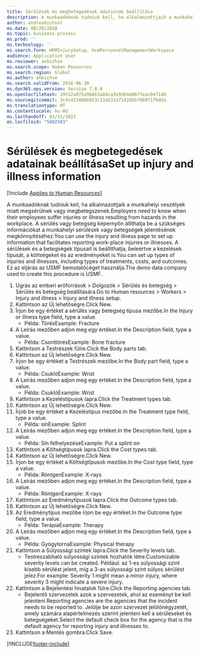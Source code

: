 ```yaml
---
title: Sérülések és megbetegedések adatainak beállítása
description: A munkaadóknak tudniuk kell, ha alkalmazottjaik a munkahelyi veszélyek miatt megsérülnek vagy megbetegszenek.
author: andreabichsel
ms.date: 08/29/2018
ms.topic: business-process
ms.prod: ''
ms.technology: ''
ms.search.form: HRMInjurySetup, HcmPersonnelManagementWorkspace
audience: Application User
ms.reviewer: anbichse
ms.search.scope: Human Resources
ms.search.region: Global
ms.author: anbichse
ms.search.validFrom: 2016-06-30
ms.dyn365.ops.version: Version 7.0.0
ms.openlocfilehash: 19512a075a9b863a84ca3e9db4a06f7eac047140
ms.sourcegitcommit: 3cdc42346bb653c13ab33a7142dbb7969f1f6dda
ms.translationtype: HT
ms.contentlocale: hu-HU
ms.lasthandoff: 03/31/2021
ms.locfileid: "5802503"
---
```

# <a name="set-up-injury-and-illness-information"></a><span data-ttu-id="e80aa-103">Sérülések és megbetegedések adatainak beállítása</span><span class="sxs-lookup"><span data-stu-id="e80aa-103">Set up injury and illness information</span></span>

[!include [Applies to Human Resources](../includes/applies-to-hr.md)]



<span data-ttu-id="e80aa-104">A munkaadóknak tudniuk kell, ha alkalmazottjaik a munkahelyi veszélyek miatt megsérülnek vagy megbetegszenek.</span><span class="sxs-lookup"><span data-stu-id="e80aa-104">Employers need to know when their employees suffer injuries or illness resulting from hazards in the workplace.</span></span> <span data-ttu-id="e80aa-105">A sérülés vagy betegség képernyőn állíthatja be a szükséges információkat a munkahelyi sérülések vagy betegségek jelentésének megkönnyítéséhez.</span><span class="sxs-lookup"><span data-stu-id="e80aa-105">You can use the injury and illness page to set up information that facilitates reporting work-place injuries or illnesses.</span></span> <span data-ttu-id="e80aa-106">A sérülések és a betegségek típusait is beállíthatja, beleértve a kezelések típusát, a költségeket és az eredményeket is.</span><span class="sxs-lookup"><span data-stu-id="e80aa-106">You can set up types of injuries and illnesses, including types of treatments, costs, and outcomes.</span></span> <span data-ttu-id="e80aa-107">Ez az eljárás az USMF bemutatócéget használja.</span><span class="sxs-lookup"><span data-stu-id="e80aa-107">The demo data company used to create this procedure is USMF.</span></span>

1. <span data-ttu-id="e80aa-108">Ugrás az emberi erőforrások > Dolgozók > Sérülés és betegség > Sérülés és betegség beállítására.</span><span class="sxs-lookup"><span data-stu-id="e80aa-108">Go to Human resources > Workers > Injury and illness > Injury and illness setup.</span></span>
2. <span data-ttu-id="e80aa-109">Kattintson az Új lehetőségre.</span><span class="sxs-lookup"><span data-stu-id="e80aa-109">Click New.</span></span>
3. <span data-ttu-id="e80aa-110">Írjon be egy értéket a sérülés vagy betegség típusa mezőbe.</span><span class="sxs-lookup"><span data-stu-id="e80aa-110">In the Injury or illness type field, type a value.</span></span>
    * <span data-ttu-id="e80aa-111">Példa: Törés</span><span class="sxs-lookup"><span data-stu-id="e80aa-111">Example: Fracture</span></span>  
4. <span data-ttu-id="e80aa-112">A Leírás mezőben adjon meg egy értéket.</span><span class="sxs-lookup"><span data-stu-id="e80aa-112">In the Description field, type a value.</span></span>
    * <span data-ttu-id="e80aa-113">Példa: Csonttörés</span><span class="sxs-lookup"><span data-stu-id="e80aa-113">Example: Bone fracture</span></span>  
5. <span data-ttu-id="e80aa-114">Kattintson a Testrészek fülre.</span><span class="sxs-lookup"><span data-stu-id="e80aa-114">Click the Body parts tab.</span></span>
6. <span data-ttu-id="e80aa-115">Kattintson az Új lehetőségre.</span><span class="sxs-lookup"><span data-stu-id="e80aa-115">Click New.</span></span>
7. <span data-ttu-id="e80aa-116">Írjon be egy értéket a Testrészek mezőbe.</span><span class="sxs-lookup"><span data-stu-id="e80aa-116">In the Body part field, type a value.</span></span>
    * <span data-ttu-id="e80aa-117">Példa: Csukló</span><span class="sxs-lookup"><span data-stu-id="e80aa-117">Example: Wrist</span></span>  
8. <span data-ttu-id="e80aa-118">A Leírás mezőben adjon meg egy értéket.</span><span class="sxs-lookup"><span data-stu-id="e80aa-118">In the Description field, type a value.</span></span>
    * <span data-ttu-id="e80aa-119">Példa: Csukló</span><span class="sxs-lookup"><span data-stu-id="e80aa-119">Example: Wrist</span></span>  
9. <span data-ttu-id="e80aa-120">Kattintson a Kezeléstípusok lapra.</span><span class="sxs-lookup"><span data-stu-id="e80aa-120">Click the Treatment types tab.</span></span>
10. <span data-ttu-id="e80aa-121">Kattintson az Új lehetőségre.</span><span class="sxs-lookup"><span data-stu-id="e80aa-121">Click New.</span></span>
11. <span data-ttu-id="e80aa-122">Írjob be egy értéket a Kezeléstípus mezőbe.</span><span class="sxs-lookup"><span data-stu-id="e80aa-122">In the Treatment type field, type a value.</span></span>
    * <span data-ttu-id="e80aa-123">Példa: sín</span><span class="sxs-lookup"><span data-stu-id="e80aa-123">Example: Splint</span></span>  
12. <span data-ttu-id="e80aa-124">A Leírás mezőben adjon meg egy értéket.</span><span class="sxs-lookup"><span data-stu-id="e80aa-124">In the Description field, type a value.</span></span>
    * <span data-ttu-id="e80aa-125">Példa: Sín felhelyezése</span><span class="sxs-lookup"><span data-stu-id="e80aa-125">Example: Put a splint on</span></span>  
13. <span data-ttu-id="e80aa-126">Kattintson a Költségtípusok lapra.</span><span class="sxs-lookup"><span data-stu-id="e80aa-126">Click the Cost types tab.</span></span>
14. <span data-ttu-id="e80aa-127">Kattintson az Új lehetőségre.</span><span class="sxs-lookup"><span data-stu-id="e80aa-127">Click New.</span></span>
15. <span data-ttu-id="e80aa-128">Írjon be egy értéket a Költségtípusok mezőbe.</span><span class="sxs-lookup"><span data-stu-id="e80aa-128">In the Cost type field, type a value.</span></span>
    * <span data-ttu-id="e80aa-129">Példa: Röntgen</span><span class="sxs-lookup"><span data-stu-id="e80aa-129">Example: X-rays</span></span>  
16. <span data-ttu-id="e80aa-130">A Leírás mezőben adjon meg egy értéket.</span><span class="sxs-lookup"><span data-stu-id="e80aa-130">In the Description field, type a value.</span></span>
    * <span data-ttu-id="e80aa-131">Példa: Röntgen</span><span class="sxs-lookup"><span data-stu-id="e80aa-131">Example: X-rays</span></span>  
17. <span data-ttu-id="e80aa-132">Kattintson az Eredménytípusok lapra.</span><span class="sxs-lookup"><span data-stu-id="e80aa-132">Click the Outcome types tab.</span></span>
18. <span data-ttu-id="e80aa-133">Kattintson az Új lehetőségre.</span><span class="sxs-lookup"><span data-stu-id="e80aa-133">Click New.</span></span>
19. <span data-ttu-id="e80aa-134">Az Eredménytípus mezőbe írjon be egy értéket.</span><span class="sxs-lookup"><span data-stu-id="e80aa-134">In the Outcome type field, type a value.</span></span>
    * <span data-ttu-id="e80aa-135">Példa: Terápia</span><span class="sxs-lookup"><span data-stu-id="e80aa-135">Example: Therapy</span></span>  
20. <span data-ttu-id="e80aa-136">A Leírás mezőben adjon meg egy értéket.</span><span class="sxs-lookup"><span data-stu-id="e80aa-136">In the Description field, type a value.</span></span>
    * <span data-ttu-id="e80aa-137">Példa: Gyógytorna</span><span class="sxs-lookup"><span data-stu-id="e80aa-137">Example: Physical therapy</span></span>  
21. <span data-ttu-id="e80aa-138">Kattintson a Súlyossági szintek lapra.</span><span class="sxs-lookup"><span data-stu-id="e80aa-138">Click the Severity levels tab.</span></span>
    * <span data-ttu-id="e80aa-139">Testreszabható súlyossági szintek hozhatók létre.</span><span class="sxs-lookup"><span data-stu-id="e80aa-139">Customizable severity levels can be created.</span></span> <span data-ttu-id="e80aa-140">Például: az 1-es súlyossági szint kisebb sérülést jelent, míg a 3-as súlyossági szint súlyos sérülést jelez.</span><span class="sxs-lookup"><span data-stu-id="e80aa-140">For example: Severity 1 might mean a minor injury, where severity 3 might indicate a severe injury.</span></span>  
22. <span data-ttu-id="e80aa-141">Kattintson a Bejelentési hivatalok fülre.</span><span class="sxs-lookup"><span data-stu-id="e80aa-141">Click the Reporting agencies tab.</span></span>
    * <span data-ttu-id="e80aa-142">Bejelentő szervezetek azok a szervezetek, ahol az eseményt be kell jelenteni.</span><span class="sxs-lookup"><span data-stu-id="e80aa-142">Reporting agencies are the agencies that the incident needs to be reported to.</span></span> <span data-ttu-id="e80aa-143">Jelölje be azon szervezet jelölőnégyzetét, amely számára alapértelmezés szerint jelenteni kell a sérüléseket és betegségeket.</span><span class="sxs-lookup"><span data-stu-id="e80aa-143">Select the default check box for the agency that is the default agency for reporting injury and illnesses to.</span></span>  
23. <span data-ttu-id="e80aa-144">Kattintson a Mentés gombra.</span><span class="sxs-lookup"><span data-stu-id="e80aa-144">Click Save.</span></span>



[!INCLUDE[footer-include](../includes/footer-banner.md)]
